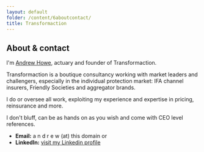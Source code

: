```yaml
---
layout: default
folder: /content/6aboutcontact/
title: Transformaction
---
```


## About &amp; contact

I'm [Andrew Howe](http://www.linkedin.com/in/maverickactuary), actuary and founder of Transformaction.

Transformaction is a boutique consultancy working with market leaders and challengers, especially in the individual protection market: IFA channel insurers, Friendly Societies and aggregator brands.

<!-- https://www.vault.com/blogs/consult-this-consulting-careers-news-and-views/is-boutique-consulting-right-for-you> -->

I do or oversee all work, exploiting my experience and expertise in pricing, reinsurance and more.

I don't bluff, can be as hands on as you wish and come with CEO level references.

+ **Email:** a n d r e w (at) this domain or
+ **LinkedIn:** [visit my Linkedin profile](http://www.linkedin.com/in/maverickactuary)
